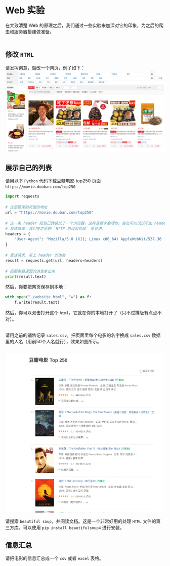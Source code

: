 # Web 实验

在大致清楚 Web 的原理之后，我们通过一些实验来加深对它的印象，为之后的爬虫和服务器搭建做准备。  
<br>

## 修改 `HTML`
请发挥创意，魔改一个网页，例子如下：  
<img src="../images/web-basics-practice-jd-demo.png" style="zoom:50%">

## 展示自己的列表
请用以下 `Python` 代码下载豆瓣电影 top250 页面 `https://movie.douban.com/top250`
```python
import requests

# 这是要爬的页面的地址
url = "https://movie.douban.com/top250"

# 这一条 header 把自己伪装成了一个浏览器，这样豆瓣才会理你。各位可以试试不加 header 会发生什么。
# 具体原理，我们在之后的 `HTTP 协议和伪装` 里会讲。
headers = {
    "User-Agent": "Mozilla/5.0 (X11; Linux x86_64) AppleWebKit/537.36 (KHTML, like Gecko) Chrome/90.0.4430.72 Safari/537.36"
} 

# 发送请求，带上 header 的伪装
result = requests.get(url, headers=headers)

# 把服务器返回的消息拿出来
print(result.text)
```

然后，你要把网页保存到本地：
```python
with open("./website.html", "w") as f:
    f.write(result.text)
```
然后，你可以双击打开这个 `html`。它就在你的本地打开了（只不过排版有点点不对）。  
<br>

请用之前的销售记录 `sales.csv`，把页面里每个电影的名字换成 `sales.csv` 数据里的人名（用前50个人名就行），效果如图所示。  
<br>

<img src="../images/web-basics-practice-douban-demo.png">

请搜索 `beautiful soup`，并阅读文档。这是一个非常好用的处理 `HTML` 文件的第三方库。可以使用 `pip install beautifulsoup4` 进行安装。

## 信息汇总
请把电影的信息汇总成一个 `csv` 或者 `excel` 表格。
